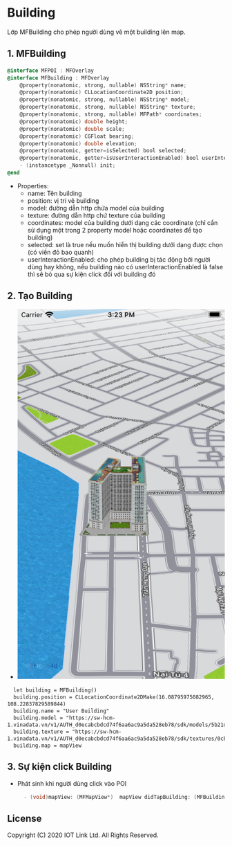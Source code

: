 # Building
Lớp MFBuilding cho phép người dùng vẽ một building lên map.


## 1. MFBuilding

```objective-c
@interface MFPOI : MFOverlay
@interface MFBuilding : MFOverlay
    @property(nonatomic, strong, nullable) NSString* name;
    @property(nonatomic) CLLocationCoordinate2D position;
    @property(nonatomic, strong, nullable) NSString* model;
    @property(nonatomic, strong, nullable) NSString* texture;
    @property(nonatomic, strong, nullable) MFPath* coordinates;
    @property(nonatomic) double height;
    @property(nonatomic) double scale;
    @property(nonatomic) CGFloat bearing;
    @property(nonatomic) double elevation;
    @property(nonatomic, getter=isSelected) bool selected;
    @property(nonatomic, getter=isUserInteractionEnabled) bool userInteractionEnabled;
    - (instancetype _Nonnull) init;
@end
```  

- Properties:
    + name: Tên building
    + position: vị trí vẽ building
    + model: đường dẫn http chứa model của building
    + texture: đường dẫn http chứ texture của building
    + coordinates: model của building dưới dạng các coordinate (chỉ cần sử dụng một trong 2 property model hoặc coordinates để tạo building)
    + selected: set là true nếu muốn hiển thị building dưới dạng được chọn (có viền đỏ bao quanh)
    + userInteractionEnabled: cho phép building bị tác động bởi người dùng hay không, nếu building nào có userInteractionEnabled là false thì sẽ bỏ qua sự kiện click đối với building đó

## 2. Tạo Building

  -  ![MAP4DSDK](../resource/../../resource/v1.4/user-building.png) 
  
```switf
  let building = MFBuilding()
  building.position = CLLocationCoordinate2DMake(16.08795975082965, 108.22837829589844)
  building.name = "User Building"
  building.model = "https://sw-hcm-1.vinadata.vn/v1/AUTH_d0ecabcbdcd74f6aa6ac9a5da528eb78/sdk/models/5b21d9a5cd18d02d045a5e99"
  building.texture = "https://sw-hcm-1.vinadata.vn/v1/AUTH_d0ecabcbdcd74f6aa6ac9a5da528eb78/sdk/textures/0cb35e1610c34e55946a7839356d8f66.jpg"
  building.map = mapView
```

## 3. Sự kiện click Building

  - Phát sinh khi người dùng click vào POI
    ```objective-c
      - (void)mapView: (MFMapView*)  mapView didTapBuilding: (MFBuilding*) building;
    ```


License
-------

Copyright (C) 2020 IOT Link Ltd. All Rights Reserved.